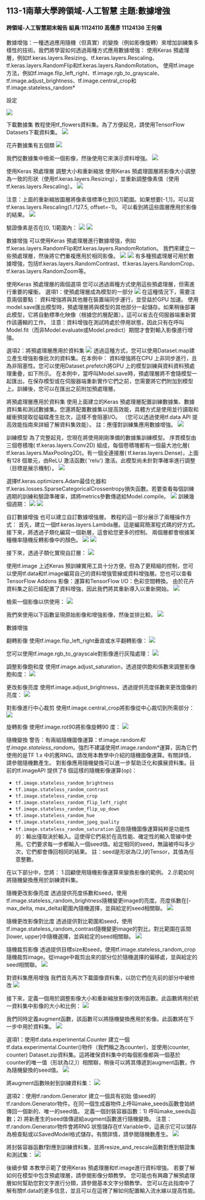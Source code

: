 113-1南華大學跨領域-人工智慧 主題:數據增強
--------------------------------------------------------------------
#### 跨領域-人工智慧期末報告 組員:11124110 高儒彥 11124136 王何儀

數據增強：一種透過應用隨機（但真實）的變換（例如影像旋轉）來增加訓練集多樣性的技術。我們將學習如何透過兩種方式應用數據增強：
使用Keras 預處理層，例如tf.keras.layers.Resizing、tf.keras.layers.Rescaling、tf.keras.layers.RandomFlip和tf.keras.layers.RandomRotation。
使用tf.image方法，例如tf.image.flip_left_right、tf.image.rgb_to_grayscale、tf.image.adjust_brightness、tf.image.central_crop和tf.image.stateless_random*

設定

![](001.png)

下載數據集
教程使用tf_flowers資料集。為了方便起見，請使用TensorFlow Datasets下載資料集。
![](002.png)

花卉數據集有五個類
![](003.png)

我們從數據集中檢索一個影像，然後使用它來演示資料增強。
![](004.png)

使用Keras 預處理層
調整大小和重新縮放
使用Keras 預處理圖層將影像大小調整為一致的形狀（使用tf.keras.layers.Resizing），並重新調整像素值（使用tf.keras.layers.Rescaling）。
![](005.png)

注意：上面的重新縮放圖層將像素值標準化到[0,1]範圍。如果想要[-1,1]，可以寫tf.keras.layers.Rescaling(1./127.5, offset=-1)。
可以看到將這些圖層應用於影像的結果。
![](006.png)

驗證像素是否在[0, 1]範圍內：
![](007.png)
![](008.png)

數據增強
可以使用Keras 預處理層進行數據增強，例如tf.keras.layers.RandomFlip和tf.keras.layers.RandomRotation。
我們來建立一些預處理層，然後將它們重複應用於相同影像。
![](009.png)
![](010.png)
有多種預處理層可用於數據增強，包括tf.keras.layers.RandomContrast、tf.keras.layers.RandomCrop、tf.keras.layers.RandomZoom等。

使用Keras 預處理層的兩個選項
您可以透過兩種方式使用這些預處理層，但需進行重要的權衡。
選項1：使預處理層成為模型的一部分
![](011.png)
在這種情況下，需要注意兩個要點：
資料增強將與其他層在裝置端同步運行，並受益於GPU 加速。
使用model.save匯出模型時，預處理層將與模型的其他部分一起儲存。如果稍後部署此模型，它將自動標準化映像（根據您的層配置）。這可以省去在伺服器端重新實作該邏輯的工作。
注意：資料增強在測試時處於停用狀態，因此只有在呼叫Model.fit（而非Model.evaluate或Model.predict）期間才會對輸入影像進行增強。

選項2：將預處理層應用於資料集
![](012.png)
透過這種方式，您可以使用Dataset.map建立產生增強影像批次的資料集。在本例中：
資料增強將在CPU 上非同步進行，且為非阻塞性。您可以使用Dataset.prefetch將GPU 上的模型訓練與資料資料預處理重疊，如下所示。
在本例中，當呼叫Model.save時，預處理層將不會隨模型一起匯出。在保存模型或在伺服器端重新實作它們之前，您需要將它們附加到模型上。訓練後，您可以在匯出之前附加預處理層。

將預處理層應用於資料集
使用上面建立的Keras 預處理層配置訓練數據集、數據資料集和測試數據集。您還將配置數據集以提高效能，具體方式是使用並行讀取和緩衝預提取從磁碟產生批次，這樣不會阻塞I/O。 （您可以透過使用tf.data API 提高效能指南來詳細了解資料集效能）。
註：應僅對訓練集應用數據增強。
![](013.png)

訓練模型
為了完整起見，您現在將使用剛剛準備的數據集訓練模型。
序貫模型由三個卷積塊( tf.keras.layers.Conv2D) 組成，每個卷積塊都有一個最大池化層( tf.keras.layers.MaxPooling2D)。有一個全連接層( tf.keras.layers.Dense)，上面有128 個單元，由ReLU 激活函數( 'relu') 激活。此模型尚未針對準確率進行調整（目標是展示機制）。
![](014.png)

選擇tf.keras.optimizers.Adam最佳化器和tf.keras.losses.SparseCategoricalCrossentropy損失函數。若要查看每個訓練週期的訓練和驗證準確率，請將metrics參數傳遞給Model.compile。
![](015.png)
訓練幾個週期：
![](016.png)
![](017.png)

自訂數據增強
也可以建立自訂數據增強層。
教程的這一部分展示了兩種操作方式：
首先，建立一個tf.keras.layers.Lambda層。這是編寫簡潔程式碼的好方式。
接下來，將透過子類化編寫一個新層，這會給您更多的控制。
兩個層都會根據某種機率隨機反轉影像中的顏色。
![](018.png)
![](019.png)

接下來，透過子類化實現自訂層：
![](020.png)

使用tf.image
上述Keras 預訓練實用工具十分方便。但為了更精細的控制，您可以使用tf.data和tf.image編寫自己的資料增強管線或資料增強層。您也可以查看TensorFlow Addons 影像：運算和TensorFlow I/O：色彩空間轉換。
由於花卉資料集之前已經配置了資料增強，因此我們將其重新導入以重新開始。
![](021.png)

檢索一個影像以供使用：
![](022.png)

我們來使用以下函數呈現原始影像和增強影像，然後並排比較。
![](023.png)

數據增強

翻轉影像
使用tf.image.flip_left_right垂直或水平翻轉影像：
![](024.png)

您可以使用tf.image.rgb_to_grayscale對影像進行灰階處理：
![](025.png)

調整影像飽和度
使用tf.image.adjust_saturation，透過提供飽和係數來調整影像飽和度：
![](026.png)

更改影像亮度
使用tf.image.adjust_brightness，透過提供亮度係數來更改圖像的亮度：
![](027.png)

對影像進行中心裁剪
使用tf.image.central_crop將影像從中心裁切到所需部分：
![](028.png)

旋轉影像
使用tf.image.rot90將影像旋轉90 度：
![](029.png)

隨機變換
警告：有兩組隨機圖像運算：tf.image.random*和tf.image.stateless_random*。強烈不建議使用tf.image.random*運算，因為它們使用的是TF 1.x 中的舊RNG。請改用本教學中介紹的隨機圖像運算。有關詳情，請參閱隨機數產生。
對影像應用隨機變換可以進一步幫助泛化和擴展資料集。目前的tf.imageAPI 提供了8 個這樣的隨機影像運算(op)：
- `tf.image.stateless_random_brightness`
- `tf.image.stateless_random_contrast`
- `tf.image.stateless_random_crop`
- `tf.image.stateless_random_flip_left_right`
- `tf.image.stateless_random_flip_up_down`
- `tf.image.stateless_random_hue`
- `tf.image.stateless_random_jpeg_quality`
- `tf.image.stateless_random_saturation`
這些隨機圖像運算純粹是功能性的：輸出僅取決於輸入。這使得它們易於在高性能、確定性的輸入管線中使用。它們要求每一步都輸入一個seed值。給定相同的seed，無論被呼叫多少次，它們都會傳回相同的結果。
註：seed是形狀為(2,)的Tensor，其值為任意整數。

在以下部分中，您將：
  1.回顧使用隨機影像運算來變換影像的範例。
  2.示範如何將隨機變換應用於訓練資料集。

隨機更改影像亮度
透過提供亮度係數和seed，使用tf.image.stateless_random_brightness隨機變更image的亮度。亮度係數在[-max_delta, max_delta)範圍內隨機選擇，並與給定的seed相關聯。
![](030.png)

隨機更改影像對比度
透過提供對比範圍和seed，使用tf.image.stateless_random_contrast隨機變更image的對比。對比範圍在區間[lower, upper]中隨機選擇，並與給定的seed相關聯。
![](031.png)

隨機裁剪影像
透過提供目標size和seed，使用tf.image.stateless_random_crop隨機裁剪image。從image中裁剪出來的部分位於隨機選擇的偏移處，並與給定的seed相關聯。
![](032.png)

對資料集應用增強
我們首先再次下載圖像資料集，以防它們在先前的部分中被修改
![](033.png)

接下來，定義一個用於調整影像大小和重新縮放影像的效用函數。此函數將用於統一資料集中影像的大小和比例：
![](034.png)

我們同時定義augment函數，該函數可以將隨機變換應用於影像。此函數將在下一步中用於資料集。
![](035.png)

選項1：使用tf.data.experimental.Counter
建立一個tf.data.experimental.Counter()物件（我們稱之為counter)，並使用(counter, counter) Dataset.zip資料集。這將確保資料集中的每個影像都與一個基於counter的唯一值（形狀為(2,)）相關聯，稍後可以將其傳遞到augment函數，作為隨機變換的seed值。
![](036.png)

將augment函數映射到訓練資料集：
![](037.png)

選項2：使用tf.random.Generator
建立一個具有初始 值seed的tf.random.Generator物件。在同一個生成器物件上呼叫make_seeds函數會始終傳回一個新的、唯一的seed值。
定義一個封裝容器函數：1) 呼叫make_seeds函數；2) 將新產生的seed值傳遞給augment函數進行隨機變換。
注意：tf.random.Generator物件會將RNG 狀態儲存在tf.Variable中，這表示它可以儲存為檢查點或以SavedModel格式儲存。有關詳情，請參閱隨機數產生。
![](038.png)

將封裝容器函數f對應到訓練資料集，並將resize_and_rescale函數對應到驗證集和測試集：
![](039.png)

後續步驟
本教學示範了使用Keras 預處理層和tf.image進行資料增強。
若要了解如何在模型中包含預處理層，請參閱影像分類教學。
您可能也有興趣了解預處理層如何幫助您對文字進行分類，請參閱基本文字分類教學。
您可以在此指南中了解有關tf.data的更多信息，並且可以在這裡了解如何配置輸入流水線以提高性能。

